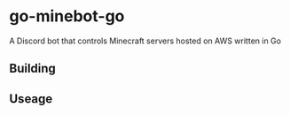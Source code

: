 # go-minebot-go
A Discord bot that controls Minecraft servers hosted on AWS written in Go

## Building

## Useage
